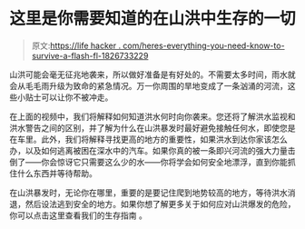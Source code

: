 # 这里是你需要知道的在山洪中生存的一切

> 原文:[https://life hacker . com/heres-everything-you-need-know-to-survive-a-flash-fl-1826733229](https://lifehacker.com/heres-everything-you-need-to-know-to-survive-a-flash-fl-1826733229)

山洪可能会毫无征兆地袭来，所以做好准备是有好处的。不需要太多时间，雨水就会从毛毛雨升级为致命的紧急情况。万一你周围的旱地变成了一条汹涌的河流，这些小贴士可以让你不被冲走。

在上面的视频中，我们将解释如何知道洪水何时向你袭来。您还将了解洪水监视和洪水警告之间的区别，并了解为什么在山洪暴发时最好避免接触任何水，即使您是在车里。此外，我们将解释寻找更高的地方的重要性，如果洪水到达你家该怎么办，以及如何逃离被困在深水中的汽车。如果你真的被一条即兴河流的强大力量击倒了——你会惊讶它只需要这么少的水——你将学会如何安全地漂浮，直到你能抓住什么东西并等待帮助。

在山洪暴发时，无论你在哪里，重要的是要记住爬到地势较高的地方，等待洪水消退，然后设法逃到安全的地方。如果你想了解更多关于如何应对山洪爆发的危险，你可以点击这里查看我们的生存指南 。
